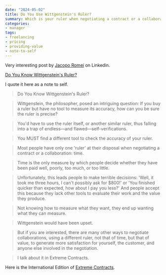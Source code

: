 ```yaml
---
date: "2024-05-02"
title: Do You Use Wittgenstein's Ruler?
summary: Which is your ruler when negotiating a contract or a collaboration?
categories:
- manager
tags:
- freelancing
- pricing
- providing-value
- note-to-self
---
```


Very interesting post by [Jacopo Romei](https://jacoporomei.com/) on Linkedin.

[Do You Know Wittgenstein's Ruler?](https://www.linkedin.com/posts/jacoporomei_do-you-use-wittgensteins-ruler-wittgenstein-activity-7191725160930938882-oqZT/)

I quote it here as a note to self.

> Do You Know Wittgenstein's Ruler?

> Wittgenstein, the philosopher, posed an intriguing question: If you buy a ruler but have no tool to measure its accuracy, how can you be sure the ruler is precise?

> You'd have to use the ruler itself, or another similar ruler, thus falling into a trap of endless—and flawed—self-verifications.

> You MUST find a different tool to check the accuracy of your ruler.

> Most people have only one 'ruler' at their disposal when negotiating a contract or a collaboration: time.

> Time is the only measure by which people decide whether they have been paid well, poorly, too much, or too little.

> Unfortunately, this leads people to make terrible decisions: 'Well, it took me three hours, I can't possibly ask for $800!' or 'You finished quicker than expected, how about I pay you less?' And people accept this because they lack other tools to evaluate their work and the value they produce. 

> Not knowing how to measure what they want, they end up wanting what they can measure.

> Wittgenstein would have been upset.

> But if you are interested, there are many other ways to negotiate collaborations, using a different ruler, not that of time, but that of value, to generate more satisfaction for yourself, the customer, and anyone else involved in the negotiation.

> I talk about it in Extreme Contracts.


Here is the International Edition of [Extreme Contracts](https://jacoporomei.gumroad.com/l/extremecontracts).

